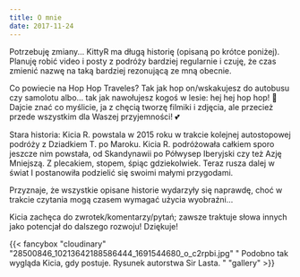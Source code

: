 ```yaml
---
title: O mnie
date: 2017-11-24
---
```

Potrzebuję zmiany...
KittyR ma długą historię (opisaną po krótce poniżej). Planuję robić video i posty z podróży bardziej regularnie i czuję, że czas zmienić nazwę na taką bardziej rezonującą ze mną obecnie.

Co powiecie na Hop Hop Traveles? Tak jak hop on/wskakujesz do autobusu czy samolotu albo... tak jak nawołujesz kogoś w lesie: hej hej hop hop!  🧐 
Dajcie znać co myślicie, ja z chęcią tworzę filmiki i zdjęcia, ale przecież przede wszystkim dla Waszej przyjemności! 💕

Stara historia: 
Kicia R. powstala w 2015 roku w trakcie kolejnej autostopowej podróży z Dziadkiem T. po
Maroku. Kicia R. podróżowała całkiem sporo jeszcze nim powstała, od Skandynawii po
Półwysep Iberyjski czy też Azję Mniejszą. Z plecakiem, stopem, śpiąc gdziekolwiek. Teraz
rusza dalej w świat I postanowiła podzielić się swoimi małymi przygodami. 

Przyznaje, że wszystkie opisane historie wydarzyły się naprawdę, choć w trakcie czytania mogą czasem
wymagać użycia wyobraźni...

Kicia zachęca do zwrotek/komentarzy/pytań;  zawsze traktuje słowa innych jako potencjał do dalszego rozwoju! Dziękuje!

{{< fancybox "cloudinary" "28500846_10213642188586444_1691544680_o_c2rpbi.jpg" " Podobno tak wygląda Kicia, gdy postuje. Rysunek autorstwa Sir Lasta. " "gallery" >}}
